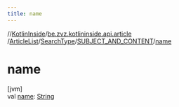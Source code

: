 ```yaml
---
title: name
---
```

//[KotlinInside](../../../../../index.html)/[be.zvz.kotlininside.api.article](../../../index.html)
/[ArticleList](../../index.html)/[SearchType](../index.html)/[SUBJECT_AND_CONTENT](index.html)/[name](name.html)

# name

[jvm]\
val [name](name.html): [String](https://kotlinlang.org/api/latest/jvm/stdlib/kotlin/-string/index.html)




